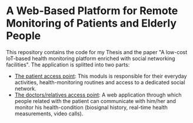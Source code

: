 #   A Web-Based Platform for Remote Monitoring of Patients and Elderly People

This repository contains the code for my Thesis and the paper "A low-cost IoT-based health monitoring platform enriched with social networking facilities". The application is splitted into two parts:

* [The patient access point](https://gitlab.com/timos/Cloud-Webrtc/tree/master/raspberry): This moduls is responsible for their everyday activities, health-monitoring routines and access to a dedicated social network.
* [The doctors/relatives access point](https://gitlab.com/timos/Cloud-Webrtc/tree/master/Cloud-Webrtc): A web application through which people related with the patient can communicate with him/her and monitor his health-condition (biosignal history, real-time health measurements, video calls).


